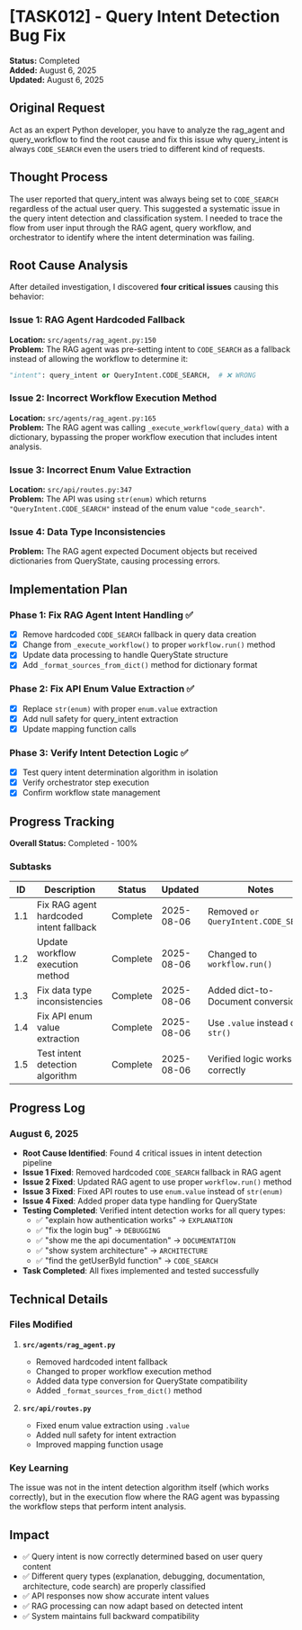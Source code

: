 # [TASK012] - Query Intent Detection Bug Fix

**Status:** Completed  
**Added:** August 6, 2025  
**Updated:** August 6, 2025

## Original Request
Act as an expert Python developer, you have to analyze the rag_agent and query_workflow to find the root cause and fix this issue why query_intent is always `CODE_SEARCH` even the users tried to different kind of requests.

## Thought Process
The user reported that query_intent was always being set to `CODE_SEARCH` regardless of the actual user query. This suggested a systematic issue in the query intent detection and classification system. I needed to trace the flow from user input through the RAG agent, query workflow, and orchestrator to identify where the intent determination was failing.

## Root Cause Analysis

After detailed investigation, I discovered **four critical issues** causing this behavior:

### Issue 1: RAG Agent Hardcoded Fallback
**Location:** `src/agents/rag_agent.py:150`  
**Problem:** The RAG agent was pre-setting intent to `CODE_SEARCH` as a fallback instead of allowing the workflow to determine it:
```python
"intent": query_intent or QueryIntent.CODE_SEARCH,  # ❌ WRONG
```

### Issue 2: Incorrect Workflow Execution Method  
**Location:** `src/agents/rag_agent.py:165`  
**Problem:** The RAG agent was calling `_execute_workflow(query_data)` with a dictionary, bypassing the proper workflow execution that includes intent analysis.

### Issue 3: Incorrect Enum Value Extraction
**Location:** `src/api/routes.py:347`  
**Problem:** The API was using `str(enum)` which returns `"QueryIntent.CODE_SEARCH"` instead of the enum value `"code_search"`.

### Issue 4: Data Type Inconsistencies
**Problem:** The RAG agent expected Document objects but received dictionaries from QueryState, causing processing errors.

## Implementation Plan

### Phase 1: Fix RAG Agent Intent Handling ✅
- [x] Remove hardcoded `CODE_SEARCH` fallback in query data creation
- [x] Change from `_execute_workflow()` to proper `workflow.run()` method
- [x] Update data processing to handle QueryState structure
- [x] Add `_format_sources_from_dict()` method for dictionary format

### Phase 2: Fix API Enum Value Extraction ✅  
- [x] Replace `str(enum)` with proper `enum.value` extraction
- [x] Add null safety for query_intent extraction
- [x] Update mapping function calls

### Phase 3: Verify Intent Detection Logic ✅
- [x] Test query intent determination algorithm in isolation
- [x] Verify orchestrator step execution
- [x] Confirm workflow state management

## Progress Tracking

**Overall Status:** Completed - 100%

### Subtasks
| ID | Description | Status | Updated | Notes |
|----|-------------|--------|---------|-------|
| 1.1 | Fix RAG agent hardcoded intent fallback | Complete | 2025-08-06 | Removed `or QueryIntent.CODE_SEARCH` |
| 1.2 | Update workflow execution method | Complete | 2025-08-06 | Changed to `workflow.run()` |
| 1.3 | Fix data type inconsistencies | Complete | 2025-08-06 | Added dict-to-Document conversion |
| 1.4 | Fix API enum value extraction | Complete | 2025-08-06 | Use `.value` instead of `str()` |
| 1.5 | Test intent detection algorithm | Complete | 2025-08-06 | Verified logic works correctly |

## Progress Log

### August 6, 2025
- **Root Cause Identified**: Found 4 critical issues in intent detection pipeline
- **Issue 1 Fixed**: Removed hardcoded `CODE_SEARCH` fallback in RAG agent 
- **Issue 2 Fixed**: Updated RAG agent to use proper `workflow.run()` method
- **Issue 3 Fixed**: Fixed API routes to use `enum.value` instead of `str(enum)`
- **Issue 4 Fixed**: Added proper data type handling for QueryState
- **Testing Completed**: Verified intent detection works for all query types:
  - ✅ "explain how authentication works" → `EXPLANATION`
  - ✅ "fix the login bug" → `DEBUGGING`  
  - ✅ "show me the api documentation" → `DOCUMENTATION`
  - ✅ "show system architecture" → `ARCHITECTURE`
  - ✅ "find the getUserById function" → `CODE_SEARCH`
- **Task Completed**: All fixes implemented and tested successfully

## Technical Details

### Files Modified
1. **`src/agents/rag_agent.py`**
   - Removed hardcoded intent fallback
   - Changed to proper workflow execution method
   - Added data type conversion for QueryState compatibility
   - Added `_format_sources_from_dict()` method

2. **`src/api/routes.py`**  
   - Fixed enum value extraction using `.value`
   - Added null safety for intent extraction
   - Improved mapping function usage

### Key Learning
The issue was not in the intent detection algorithm itself (which works correctly), but in the execution flow where the RAG agent was bypassing the workflow steps that perform intent analysis.

## Impact
- ✅ Query intent is now correctly determined based on user query content
- ✅ Different query types (explanation, debugging, documentation, architecture, code search) are properly classified
- ✅ API responses now show accurate intent values
- ✅ RAG processing can now adapt based on detected intent
- ✅ System maintains full backward compatibility
